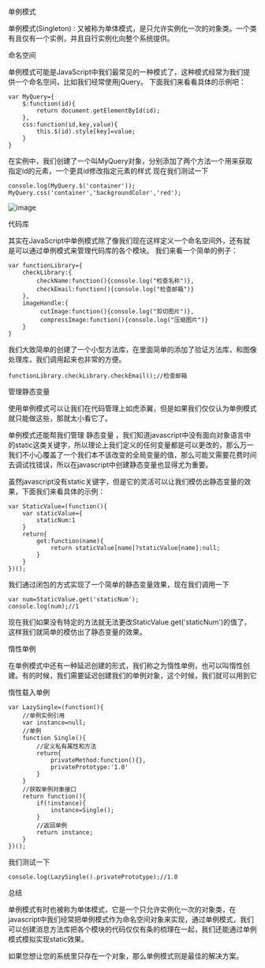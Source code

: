 单例模式

单例模式(Singleton) :
又被称为单体模式，是只允许实例化一次的对象类。一个类有且仅有一个实例，并且自行实例化向整个系统提供。

命名空间

单例模式可能是JavaScript中我们最常见的一种模式了，这种模式经常为我们提供一个命名空间，比如我们经常使用jQuery。
下面我们来看看具体的示例吧：

```
var MyQuery={
    $:function(id){
        return document.getElementById(id);
    },
    css:function(id,key,value){
        this.$(id).style[key]=value;
    }
}
```

在实例中，我们创建了一个叫MyQuery对象，分别添加了两个方法一个用来获取指定id的元素，一个更具id修改指定元素的样式
现在我们测试一下

```
console.log(MyQuery.$('container'));
MyQuery.css('container','backgroundColor','red');
```

![image](http://ow2n75eab.bkt.clouddn.com/774226-20170820180103334-1914234472.png)

代码库

其实在JavaScript中单例模式除了像我们现在这样定义一个命名空间外，还有就是可以通过单例模式来管理代码库的各个模块。
我们来看一个简单的例子：

```
var functionLibrary={
    checkLibrary:{
        checkName:function(){console.log("检查名称")},
        checkEmail:function(){console.log("检查邮箱")}
    },
    imageHandle:{
         cutImage:function(){console.log("剪切图片")},
         compressImage:function(){console.log("压缩图片")}
    }
}
```

我们大致简单的创建了一个小型方法库，在里面简单的添加了验证方法库，和图像处理库，我们调用起来也非常的方便。

```
functionLibrary.checkLibrary.checkEmail();//检查邮箱
```

管理静态变量

使用单例模式可以让我们在代码管理上如虎添翼，但是如果我们仅仅认为单例模式就只能做这些，那就太小看它了。

单例模式还能帮我们管理 静态变量 ，我们知道javascript中没有面向对象语言中的static这类关键字，所以理论上我们定义的任何变量都是可以更改的，那么万一我们不小心覆盖了一个我们本不该改变的全局变量的值，那么可能又需要花费时间去调试找错误，所以在javascript中创建静态变量也显得尤为重要。

虽然javascript没有static关键字，但是它的灵活可以让我们模仿出静态变量的效果，下面我们来看具体的示例：

```
var StaticValue=(function(){
    var staticValue={
        staticNum:1
    }
    return{
        get:function(name){
            return staticValue[name]?staticValue[name]:null;
        }
    }
})();
```

我们通过闭包的方式实现了一个简单的静态变量效果，现在我们调用一下

```
var num=StaticValue.get('staticNum');
console.log(num);//1
```

现在我们如果没有特定的方法就无法更改StaticValue.get('staticNum')的值了，这样我们就简单的模仿出了静态变量的效果。

惰性单例

在单例模式中还有一种延迟创建的形式，我们称之为惰性单例，也可以叫惰性创建。有的时候，我们需要延迟创建我们的单例对象，这个时候，我们就可以用到它

惰性载入单例

```
var LazySingle=(function(){
    //单例实例引用
    var instance=null;
    //单例
    function Single(){
        //定义私有属性和方法
        return{
            privateMethod:function(){},
            privatePrototype:'1.0'
        }
    }
    //获取单例对象接口
    return function(){
        if(!instance){
            instance=Single();
        }
        //返回单例
        return instance;
    }
})();
```

我们测试一下

```
console.log(LazySingle().privatePrototype);//1.0
```

总结

单例模式有时也被称为单体模式，它是一个只允许实例化一次的对象类，在javascript中我们经常把单例模式作为命名空间对象来实现，通过单例模式，我们可以创建消息方法库把各个模块的代码仅仅有条的梳理在一起，我们还能通过单例模式模拟实现static效果。

如果您想让您的系统里只存在一个对象，那么单例模式则是最佳的解决方案。